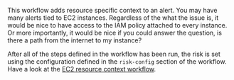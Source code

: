 This workflow adds resource specific context to an alert. You may have many alerts tied to EC2 instances. Regardless of the what the issue is, it would be nice to have access to the IAM policy attached to every instance. Or more importantly, it would be nice if you could answer the question, is there a path from the internet to my instance?

After all of the steps defined in the workflow has been run, the risk is set using the configuration defined in the `risk-config` section of the workflow. Have a look at the [EC2 resource context workflow](https://github.com/dassana-io/dassana/blob/main/content/workflows/csp/aws/service/ec2/resources/instance/resource-context/instance-context.yaml).
